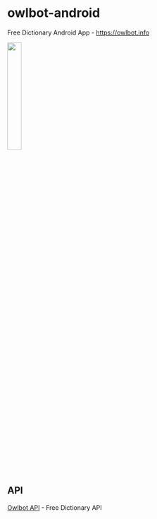 # owlbot-android
Free Dictionary Android App - https://owlbot.info

<img src="https://i.ibb.co/G5KcccP/Whats-App-Image-2019-10-09-at-21-53-28.jpg" width="25%">

## API
[Owlbot API](https://owlbot.info) - Free Dictionary API
